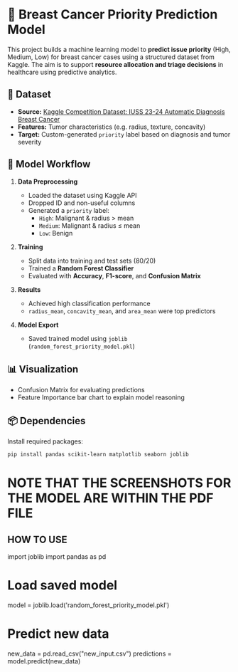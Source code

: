 # 🧠 Breast Cancer Priority Prediction Model

This project builds a machine learning model to **predict issue priority** (High, Medium, Low) for breast cancer cases using a structured dataset from Kaggle. The aim is to support **resource allocation and triage decisions** in healthcare using predictive analytics.

## 📁 Dataset

- **Source:** [Kaggle Competition Dataset: IUSS 23-24 Automatic Diagnosis Breast Cancer](https://www.kaggle.com/competitions/iuss-23-24-automatic-diagnosis-breast-cancer)
- **Features:** Tumor characteristics (e.g. radius, texture, concavity)
- **Target:** Custom-generated `priority` label based on diagnosis and tumor severity

## 🧪 Model Workflow

1. **Data Preprocessing**
   - Loaded the dataset using Kaggle API
   - Dropped ID and non-useful columns
   - Generated a `priority` label:
     - `High`: Malignant & radius > mean
     - `Medium`: Malignant & radius ≤ mean
     - `Low`: Benign

2. **Training**
   - Split data into training and test sets (80/20)
   - Trained a **Random Forest Classifier**
   - Evaluated with **Accuracy**, **F1-score**, and **Confusion Matrix**

3. **Results**
   - Achieved high classification performance
   - `radius_mean`, `concavity_mean`, and `area_mean` were top predictors

4. **Model Export**
   - Saved trained model using `joblib` (`random_forest_priority_model.pkl`)

## 📊 Visualization

- Confusion Matrix for evaluating predictions
- Feature Importance bar chart to explain model reasoning

## 📦 Dependencies

Install required packages:

```bash
pip install pandas scikit-learn matplotlib seaborn joblib
```
# NOTE THAT THE SCREENSHOTS FOR THE MODEL ARE WITHIN THE PDF FILE



## HOW TO USE
import joblib
import pandas as pd

# Load saved model
model = joblib.load('random_forest_priority_model.pkl')

# Predict new data
new_data = pd.read_csv("new_input.csv")
predictions = model.predict(new_data)
